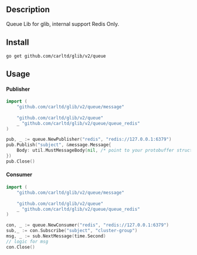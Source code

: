 ## Description
Queue Lib for glib, internal support Redis Only.

## Install
  `go get github.com/carltd/glib/v2/queue`

## Usage

#### Publisher
```go
import (
    "github.com/carltd/glib/v2/queue/message"
    
    "github.com/carltd/glib/v2/queue"
    _ "github.com/carltd/glib/v2/queue/queue_redis"
)

pub, _ := queue.NewPublisher("redis", "redis://127.0.0.1:6379")
pub.Publish("subject", &message.Message{
    Body: util.MustMessageBody(nil, /* point to your protobuffer struct */ ),
})
pub.Close()
```

#### Consumer
```go
import (
    "github.com/carltd/glib/v2/queue/message"
    
    "github.com/carltd/glib/v2/queue"
    _ "github.com/carltd/glib/v2/queue/queue_redis"
)

con, _ := queue.NewConsumer("redis", "redis://127.0.0.1:6379")
sub,_ := con.Subscribe("subject", "cluster-group")
msg, _ := sub.NextMessage(time.Second)
// logic for msg
con.Close()
```

